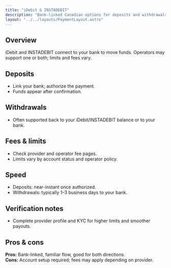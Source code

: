 ```yaml
---
title: "iDebit & INSTADEBIT"
description: "Bank-linked Canadian options for deposits and withdrawals."
layout: "../../layouts/PaymentLayout.astro"
---
```


## Overview
iDebit and INSTADEBIT connect to your bank to move funds. Operators may support one or both; limits and fees vary.

## Deposits
- Link your bank; authorize the payment.
- Funds appear after confirmation.

## Withdrawals
- Often supported back to your iDebit/INSTADEBIT balance or to your bank.

## Fees & limits
- Check provider and operator fee pages.
- Limits vary by account status and operator policy.

## Speed
- Deposits: near-instant once authorized.
- Withdrawals: typically 1–3 business days to your bank.

## Verification notes
- Complete provider profile and KYC for higher limits and smoother payouts.

## Pros & cons
**Pros:** Bank-linked, familiar flow, good for both directions.  
**Cons:** Account setup required; fees may apply depending on provider.
